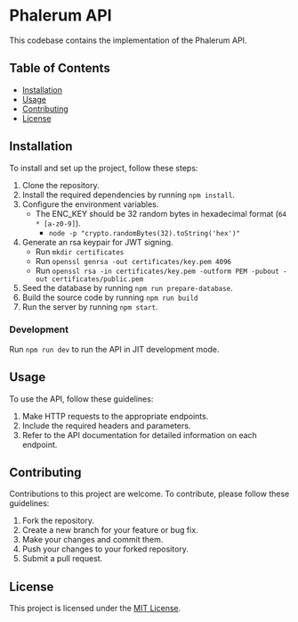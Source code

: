 # Phalerum API

This codebase contains the implementation of the Phalerum API.

## Table of Contents

- [Installation](#installation)
- [Usage](#usage)
- [Contributing](#contributing)
- [License](#license)

## Installation

To install and set up the project, follow these steps:

1. Clone the repository.
2. Install the required dependencies by running `npm install`.
3. Configure the environment variables.
    - The ENC_KEY should be 32 random bytes in hexadecimal format (`64 * [a-z0-9]`).
        - `node -p "crypto.randomBytes(32).toString('hex')"`
4. Generate an rsa keypair for JWT signing.
    - Run `mkdir certificates`
    - Run `openssl genrsa -out certificates/key.pem 4096`
    - Run `openssl rsa -in certificates/key.pem -outform PEM -pubout -out certificates/public.pem`
5. Seed the database by running `npm run prepare-database`.
6. Build the source code by running `npm run build`
6. Run the server by running `npm start`.

### Development
Run `npm run dev` to run the API in JIT development mode.

## Usage

To use the API, follow these guidelines:

1. Make HTTP requests to the appropriate endpoints.
2. Include the required headers and parameters.
3. Refer to the API documentation for detailed information on each endpoint.

## Contributing

Contributions to this project are welcome. To contribute, please follow these guidelines:

1. Fork the repository.
2. Create a new branch for your feature or bug fix.
3. Make your changes and commit them.
4. Push your changes to your forked repository.
5. Submit a pull request.

## License

This project is licensed under the [MIT License](LICENSE).